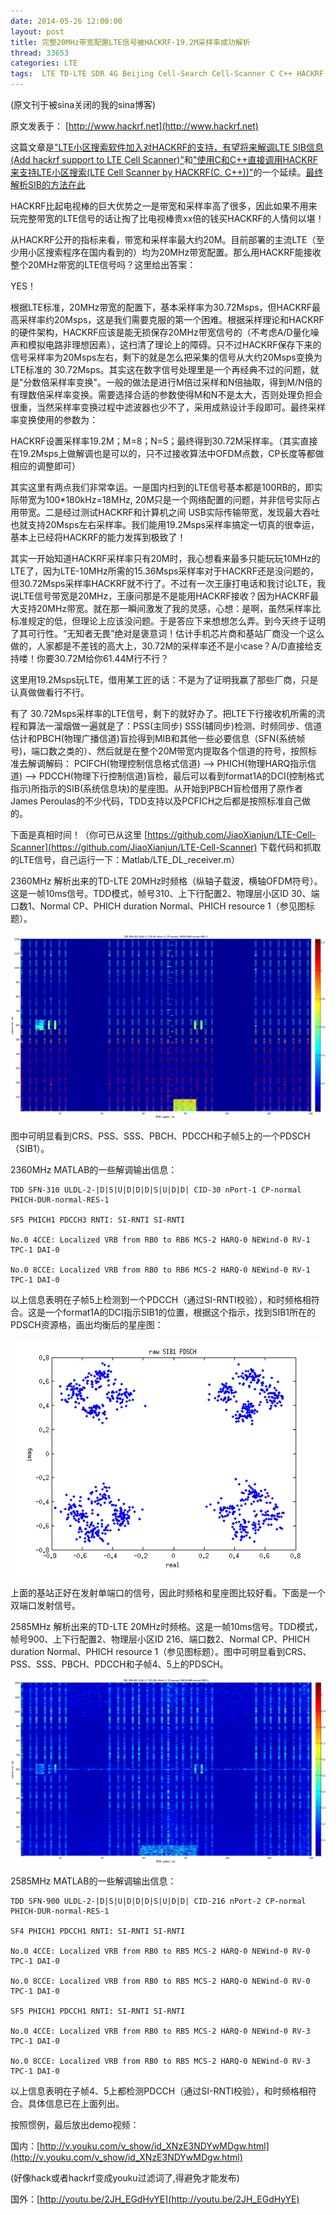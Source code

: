 ```yaml
---
date: 2014-05-26 12:00:00
layout: post
title: 完整20MHz带宽配置LTE信号被HACKRF-19.2M采样率成功解析
thread: 33653
categories: LTE
tags:  LTE TD-LTE SDR 4G Beijing Cell-Search Cell-Scanner C C++ HACKRF 20MHz 100RB 19.2Msps
---
```


(原文刊于被sina关闭的我的sina博客)

原文发表于： [http://www.hackrf.net](http://www.hackrf.net)

这篇文章是["LTE小区搜索软件加入对HACKRF的支持，有望将来解调LTE SIB信息(Add hackrf support to LTE Cell Scanner)"](http://sdr-x.github.io/LTE%E5%B0%8F%E5%8C%BA%E6%90%9C%E7%B4%A2%E8%BD%AF%E4%BB%B6%E5%8A%A0%E5%85%A5%E5%AF%B9HACKRF%E7%9A%84%E6%94%AF%E6%8C%81%EF%BC%8C%E6%9C%89%E6%9C%9B%E5%B0%86%E6%9D%A5%E8%A7%A3%E8%B0%83LTE%20SIB%E4%BF%A1%E6%81%AF%28Add%20hackrf%20support%20to%20LTE%20Cell%20Scanner%29/)和["使用C和C++直接调用HACKRF来支持LTE小区搜索(LTE Cell Scanner by HACKRF(C, C++))"](http://sdr-x.github.io/%E4%BD%BF%E7%94%A8C%E5%92%8CC++%E7%9B%B4%E6%8E%A5%E8%B0%83%E7%94%A8HACKRF%E6%9D%A5%E6%94%AF%E6%8C%81LTE%E5%B0%8F%E5%8C%BA%E6%90%9C%E7%B4%A2%28LTE%20Cell%20Scanner%20by%20HACKRF%28C,%20C++%29%29/)的一个延续。[最终解析SIB的方法在此](http://sdr-x.github.io/%E4%BD%BF%E7%94%A8lameditor%E5%92%8Casn1c%E5%BC%80%E6%BA%90%E5%B7%A5%E5%85%B7%E8%A7%A3%E6%9E%90%E5%8C%97%E4%BA%ACLTE%E7%8E%B0%E7%BD%91%20RRC%20SIB%20ASN1%E6%B6%88%E6%81%AF/)

HACKRF比起电视棒的巨大优势之一是带宽和采样率高了很多，因此如果不用来玩完整带宽的LTE信号的话让掏了比电视棒贵xx倍的钱买HACKRF的人情何以堪！

从HACKRF公开的指标来看，带宽和采样率最大约20M。目前部署的主流LTE（至少用小区搜索程序在国内看到的）均为20MHz带宽配置。那么用HACKRF能接收整个20MHz带宽的LTE信号吗？这里给出答案：

YES！

根据LTE标准，20MHz带宽的配置下，基本采样率为30.72Msps，但HACKRF最高采样率约20Msps，这是我们需要克服的第一个困难。根据采样理论和HACKRF的硬件架构，HACKRF应该是能无损保存20MHz带宽信号的（不考虑A/D量化噪声和模拟电路非理想因素），这扫清了理论上的障碍。只不过HACKRF保存下来的信号采样率为20Msps左右，剩下的就是怎么把采集的信号从大约20Msps变换为LTE标准的 30.72Msps。其实这在数字信号处理里是一个再经典不过的问题，就是"分数倍采样率变换"。一般的做法是进行M倍过采样和N倍抽取，得到M/N倍的有理数倍采样率变换。需要选择合适的参数使得M和N不是太大，否则处理负担会很重，当然采样率变换过程中滤波器也少不了，采用成熟设计手段即可。最终采样率变换使用的参数为：

HACKRF设置采样率19.2M；M=8；N=5；最终得到30.72M采样率。（其实直接在19.2Msps上做解调也是可以的，只不过接收算法中OFDM点数，CP长度等都做相应的调整即可）

其实这里有两点我们非常幸运。一是国内扫到的LTE信号基本都是100RB的，即实际带宽为100*180kHz=18MHz, 20M只是一个网络配置的问题，并非信号实际占用带宽。二是经过测试HACKRF和计算机之间 USB实际传输带宽，发现最大吞吐也就支持20Msps左右采样率。我们能用19.2Msps采样率搞定一切真的很幸运，基本上已经将HACKRF的能力发挥到极致了！

其实一开始知道HACKRF采样率只有20M时，我心想看来最多只能玩玩10MHz的LTE了，因为LTE-10MHz所需的15.36Msps采样率对于HACKRF还是没问题的，但30.72Msps采样率HACKRF就不行了。不过有一次王康打电话和我讨论LTE，我说LTE信号带宽是20MHz，王康问那是不是能用HACKRF接收？因为HACKRF最大支持20MHz带宽。就在那一瞬间激发了我的灵感，心想：是啊，虽然采样率比标准规定的低，但理论上应该没问题。于是答应下来想想怎么弄。到今天终于证明了其可行性。“无知者无畏”绝对是褒意词！估计手机芯片商和基站厂商没一个这么做的，人家都是不差钱的高大上，30.72M的采样率还不是小case？A/D直接给支持喽！你要30.72M给你61.44M行不行？

这里用19.2Msps玩LTE，借用某工匠的话：不是为了证明我赢了那些厂商，只是认真做做看行不行。

有了 30.72Msps采样率的LTE信号，剩下的就好办了。把LTE下行接收机所需的流程和算法一溜烟做一遍就是了：PSS(主同步) SSS(辅同步)检测、时频同步、信道估计和PBCH(物理广播信道)盲捡得到MIB和其他一些必要信息（SFN(系统帧号)，端口数之类的）、然后就是在整个20M带宽内提取各个信道的符号，按照标准去解调解码： PCIFCH(物理控制信息格式信道) --> PHICH(物理HARQ指示信道) --> PDCCH(物理下行控制信道)盲检，最后可以看到format1A的DCI(控制格式指示)所指示的SIB(系统信息块)的星座图。从开始到PBCH盲检借用了原作者James Peroulas的不少代码，TDD支持以及PCFICH之后都是按照标准自己做的。

下面是真相时间！（你可已从这里 [https://github.com/JiaoXianjun/LTE-Cell-Scanner](https://github.com/JiaoXianjun/LTE-Cell-Scanner) 下载代码和抓取的LTE信号，自己运行一下：Matlab/LTE_DL_receiver.m）

2360MHz 解析出来的TD-LTE 20MHz时频格（纵轴子载波，横轴OFDM符号）。这是一帧10ms信号。TDD模式，帧号310、上下行配置2、物理层小区ID 30、端口数1、Normal CP、PHICH duration Normal、PHICH resource 1（参见图标题）。

![](../media/lte-grids.png)

图中可明显看到CRS、PSS、SSS、PBCH、PDCCH和子帧5上的一个PDSCH（SIB1）。

2360MHz MATLAB的一些解调输出信息：

    TDD SFN-310 ULDL-2-|D|S|U|D|D|D|S|U|D|D| CID-30 nPort-1 CP-normal PHICH-DUR-normal-RES-1
    
    SF5 PHICH1 PDCCH3 RNTI: SI-RNTI SI-RNTI
    
    No.0 4CCE: Localized VRB from RB0 to RB6 MCS-2 HARQ-0 NEWind-0 RV-1 TPC-1 DAI-0
    
    No.0 8CCE: Localized VRB from RB0 to RB6 MCS-2 HARQ-0 NEWind-0 RV-1 TPC-1 DAI-0

以上信息表明在子帧5上检测到一个PDCCH（通过SI-RNTI校验），和时频格相符合。这是一个format1A的DCI指示SIB1的位置，根据这个指示，找到SIB1所在的PDSCH资源格，画出均衡后的星座图：

![](../media/lte-sib1-constellation.png)

上面的基站正好在发射单端口的信号，因此时频格和星座图比较好看。下面是一个双端口发射信号。

2585MHz 解析出来的TD-LTE 20MHz时频格。这是一帧10ms信号。TDD模式，帧号900、上下行配置2、物理层小区ID 216、端口数2、Normal CP、PHICH duration Normal、PHICH resource 1（参见图标题）。图中可明显看到CRS、PSS、SSS、PBCH、PDCCH和子帧4、5上的PDSCH。

![](../media/lte-grids-2585.png)

2585MHz MATLAB的一些解调输出信息：

    TDD SFN-900 ULDL-2-|D|S|U|D|D|D|S|U|D|D| CID-216 nPort-2 CP-normal PHICH-DUR-normal-RES-1
    
    SF4 PHICH1 PDCCH1 RNTI: SI-RNTI SI-RNTI
    
    No.0 4CCE: Localized VRB from RB0 to RB5 MCS-2 HARQ-0 NEWind-0 RV-0 TPC-1 DAI-0
    
    No.0 8CCE: Localized VRB from RB0 to RB5 MCS-2 HARQ-0 NEWind-0 RV-0 TPC-1 DAI-0
    
    SF5 PHICH1 PDCCH1 RNTI: SI-RNTI SI-RNTI
    
    No.0 4CCE: Localized VRB from RB0 to RB5 MCS-2 HARQ-0 NEWind-0 RV-3 TPC-1 DAI-0
    
    No.0 8CCE: Localized VRB from RB0 to RB5 MCS-2 HARQ-0 NEWind-0 RV-3 TPC-1 DAI-0

以上信息表明在子帧4、5上都检测PDCCH（通过SI-RNTI校验），和时频格相符合。具体信息已在上面列出。

按照惯例，最后放出demo视频：

国内：[http://v.youku.com/v_show/id_XNzE3NDYwMDgw.html](http://v.youku.com/v_show/id_XNzE3NDYwMDgw.html)

(好像hack或者hackrf变成youku过滤词了,得避免才能发布)

国外：[http://youtu.be/2JH_EGdHyYE](http://youtu.be/2JH_EGdHyYE)
